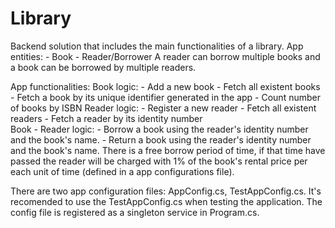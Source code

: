 # Library

Backend solution that includes the main functionalities of a library.
App entities: 
            - Book
            - Reader/Borrower
A reader can borrow multiple books and a book can be borrowed by multiple readers.

App functionalities:
          Book logic:
            - Add a new book
            - Fetch all existent books
            - Fetch a book by its unique identifier generated in the app
            - Count number of books by ISBN
          Reader logic:
            - Register a new reader
            - Fetch all existent readers
            - Fetch a reader by its identity number  
          Book - Reader logic:
            - Borrow a book using the reader's identity number and the book's name.
            - Return a book using the reader's identity number and the book's name. There is a free borrow period of time, if that time have passed the reader will
            be charged with 1% of the book's rental price per each unit of time (defined in a app configurations file).

There are two app configuration files: AppConfig.cs, TestAppConfig.cs. It's recomended to use the TestAppConfig.cs when testing the application. The config file is registered as a singleton service in Program.cs.
            

